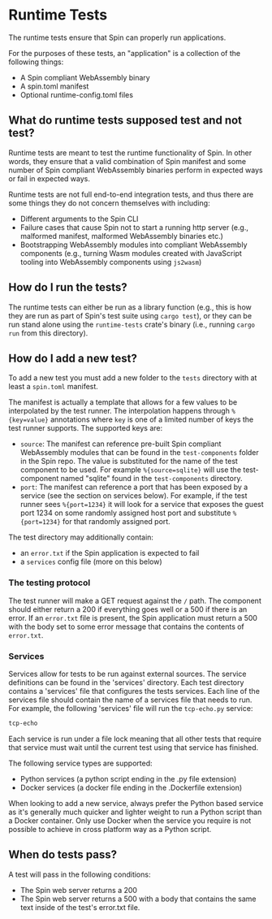 # Runtime Tests

The runtime tests ensure that Spin can properly run applications. 

For the purposes of these tests, an "application" is a collection of the following things:
* A Spin compliant WebAssembly binary
* A spin.toml manifest
* Optional runtime-config.toml files

## What do runtime tests supposed test and not test?

Runtime tests are meant to test the runtime functionality of Spin. In other words, they ensure that a valid combination of Spin manifest and some number of Spin compliant WebAssembly binaries perform in expected ways or fail in expected ways.

Runtime tests are not full end-to-end integration tests, and thus there are some things they do not concern themselves with including:
* Different arguments to the Spin CLI
* Failure cases that cause Spin not to start a running http server (e.g., malformed manifest, malformed WebAssembly binaries etc.)
* Bootstrapping WebAssembly modules into compliant WebAssembly components (e.g., turning Wasm modules created with JavaScript tooling into WebAssembly components using `js2wasm`)

## How do I run the tests?

The runtime tests can either be run as a library function (e.g., this is how they are run as part of Spin's test suite using `cargo test`), or they can be run stand alone using the `runtime-tests` crate's binary (i.e., running `cargo run` from this directory).

## How do I add a new test?

To add a new test you must add a new folder to the `tests` directory with at least a `spin.toml` manifest.

The manifest is actually a template that allows for a few values to be interpolated by the test runner. The interpolation happens through `%{key=value}` annotations where `key` is one of a limited number of keys the test runner supports. The supported keys are:

* `source`: The manifest can reference pre-built Spin compliant WebAssembly modules that can be found in the `test-components` folder in the Spin repo. The value is substituted for the name of the test component to be used. For example `%{source=sqlite}` will use the test-component named "sqlite" found in the `test-components` directory.
* `port`: The manifest can reference a port that has been exposed by a service (see the section on services below). For example, if the test runner sees `%{port=1234}` it will look for a service that exposes the guest port 1234 on some randomly assigned host port and substitute `%{port=1234}` for that randomly assigned port.

The test directory may additionally contain:
* an `error.txt` if the Spin application is expected to fail
* a `services` config file (more on this below)

### The testing protocol

The test runner will make a GET request against the `/` path. The component should either return a 200 if everything goes well or a 500 if there is an error. If an `error.txt` file is present, the Spin application must return a 500 with the body set to some error message that contains the contents of `error.txt`.

### Services

Services allow for tests to be run against external sources. The service definitions can be found in the 'services' directory. Each test directory contains a 'services' file that configures the tests services. Each line of the services file should contain the name of a services file that needs to run. For example, the following 'services' file will run the `tcp-echo.py` service:

```txt
tcp-echo
```

Each service is run under a file lock meaning that all other tests that require that service must wait until the current test using that service has finished.

The following service types are supported:
* Python services (a python script ending in the .py file extension)
* Docker services (a docker file ending in the .Dockerfile extension)

When looking to add a new service, always prefer the Python based service as it's generally much quicker and lighter weight to run a Python script than a Docker container. Only use Docker when the service you require is not possible to achieve in cross platform way as a Python script.

## When do tests pass?

A test will pass in the following conditions:
* The Spin web server returns a 200
* The Spin web server returns a 500 with a body that contains the same text inside of the test's error.txt file.

